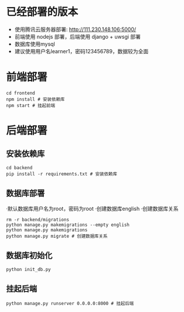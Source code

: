 # 已经部署的版本

+ 使用腾讯云服务器部署: http://111.230.148.106:5000/  
+ 前端使用 nodejs 部署，后端使用 django + uwsgi 部署  
+ 数据库使用mysql  
+ 建议使用用户名learner1，密码123456789，数据较为全面  

# 前端部署
```
cd frontend
npm install # 安装依赖库
npm start # 挂起前端
```

# 后端部署

## 安装依赖库
```
cd backend
pip install -r requirements.txt # 安装依赖库
```

## 数据库部署
·默认数据库用户名为root，密码为root
·创建数据库english
·创建数据库关系
```
rm -r backend/migrations
python manage.py makemigrations --empty english
python manage.py makemigrations
python manage.py migrate # 创建数据库关系
```

## 数据库初始化
```
python init_db.py
```

## 挂起后端
```
python manage.py runserver 0.0.0.0:8000 # 挂起后端
```
